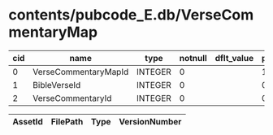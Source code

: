 # contents/pubcode_E.db/VerseCommentaryMap

|cid|name|type|notnull|dflt_value|pk|
| - | -- | -- | ----- | -------- | - |
|0|VerseCommentaryMapId|INTEGER|0||1|
|1|BibleVerseId|INTEGER|0||0|
|2|VerseCommentaryId|INTEGER|0||0|

| AssetId | FilePath | Type | VersionNumber |
| - | - | - | - |
